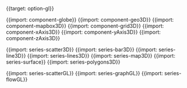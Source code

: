 {{target: option-gl}}

{{import: component-globe}}
{{import: component-geo3D}}
{{import: component-mapbox3D}}
{{import: component-grid3D}}
{{import: component-xAxis3D}}
{{import: component-yAxis3D}}
{{import: component-zAxis3D}}

{{import: series-scatter3D}}
{{import: series-bar3D}}
{{import: series-line3D}}
{{import: series-lines3D}}
{{import: series-map3D}}
{{import: series-surface}}
{{import: series-polygons3D}}

{{import: series-scatterGL}}
{{import: series-graphGL}}
{{import: series-flowGL}}